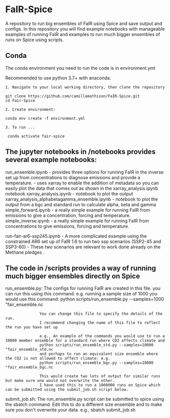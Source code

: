 # FaIR-Spice
A repository to run big ensembles of FaIR using Spice and save output and configs. 
In this repository you will find example notebooks with manageable examples of running FaIR and examples to 
run much bigger ensembles of runs on Spice using scripts.

## Conda 

The conda environment you need to run the code is in environment.yml

Recommended to use python 3.7+ with anaconda.

    1. Navigate to your local working directory, then clone the repository
    
    git clone https://github.com/camillamathison/FaIR-Spice.git
    cd Fair-Spice

    2. Create environment:
    
    conda env create -f environment.yml

    3. To run ...
    
     conda activate fair-spice


## The jupyter notebooks in /notebooks provides several example notebooks:

run_ensemble.ipynb - provides three options for running FaIR in the inverse set up from concentrations to diagnose emissions and provide a temperature.
                   - uses xarray to enable the addition of metadata so you can easily plot the data that comes out as shown in the xarray_analysis.ipynb notebook 
xarray_analysis.ipynb - notebook to plot the output
xarray_analysis_alphabetagamma_ensemble.ipynb - notebook to plot the output from a bgc and standard run to calculate alpha, beta and gamma
simple_forward.ipynb - a really simple example for running FaIR from emissions to give a concentration, forcing and temperature.  
simple_inverse.ipynb - a really simple example for running FaIR from concentrations to give emissions, forcing and temperature.  

run-fair-ar6-ssp245.ipynb - A more complicated example using the constrained AR6 set up of FaIR 1.6 to run two ssp scenarios (SSP2-45 and SSP3-60)
                          - These two scenarios are relevant to work done already on the Methane pledges .  



## The code in /scripts provides a way of running much bigger ensembles directly on Spice
 
run_ensemble.py:   The configs for running FaIR are created in this file. 
                   you can run this using this command:
                   e.g. running a sample size of 1000 you would use this command:
                   python scripts/run_ensemble.py --samples=1000 "fair_ensemble.nc

                   You can change this file to specify the details of the run. 
                   I recommend changing the name of this file to reflect the run you have set up                    
                   
                   e.g., An example of the commands you would use to run a 10000 member ensemble for a standard run where CO2 affects climate and 
                   python scripts/run_ensemble_std.py --samples=10000 "fair_ensemble_std.nc
                   and perhaps to run an equivalent size ensemble where the CO2 is not allowed to affect climate: e.g.
                   python scripts/run_ensemble_bgc.py --samples=10000 "fair_ensemble_bgc.nc

                   This would create two lots of output for similar runs but make sure one would not overwrite the other.
                   I have used this to run a 1000000 runs on Spice which can be submitted using the submit_job.sh script below.
                   
submit_job.sh:      The run_ensemble.py script can be submitted to spice using the sbatch command. 
                    Edit this to do a different size ensemble and to make sure you don't overwrite your data.
                    e.g., sbatch submit_job.sh



